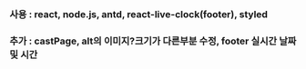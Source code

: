 ### 사용 : react, node.js, antd, react-live-clock(footer), styled

### 추가 : castPage, alt의 이미지?크기가 다른부분 수정, footer 실시간 날짜 및 시간
